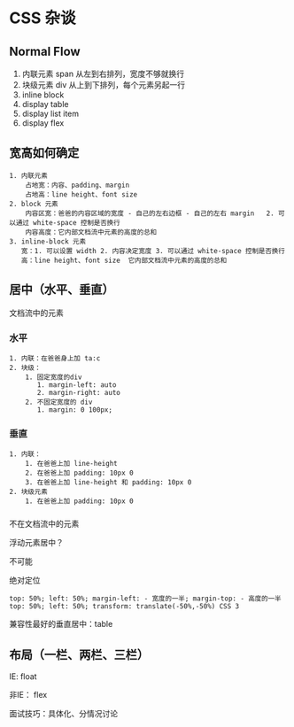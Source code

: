 # CSS 杂谈

## Normal Flow 

1. 内联元素 span  从左到右排列，宽度不够就换行
2. 块级元素 div  从上到下排列，每个元素另起一行
3. inline block 
4. display table
5. display list item
6. display flex

## 宽高如何确定
```
1. 内联元素
    占地宽：内容、padding、margin
    占地高：line height、font size
2. block 元素
    内容区宽：爸爸的内容区域的宽度 - 自己的左右边框 - 自己的左右 margin   2. 可以通过 white-space 控制是否换行
    内容高度：它内部文档流中元素的高度的总和
3. inline-block 元素
   宽：1. 可以设置 width 2. 内容决定宽度 3. 可以通过 white-space 控制是否换行
   高：line height、font size  它内部文档流中元素的高度的总和
```
## 居中（水平、垂直）

文档流中的元素

### 水平
```
1. 内联：在爸爸身上加 ta:c
2. 块级：
	1. 固定宽度的div
	   1. margin-left: auto
	   2. margin-right: auto
	2. 不固定宽度的 div
	   1. margin: 0 100px;
```
### 垂直
```
1. 内联： 
	1. 在爸爸上加 line-height 
	2. 在爸爸上加 padding: 10px 0
	3. 在爸爸上加 line-height 和 padding: 10px 0
2. 块级元素
	1. 在爸爸上加 padding: 10px 0
```
### 
不在文档流中的元素

浮动元素居中？

不可能

绝对定位

```
top: 50%; left: 50%; margin-left: - 宽度的一半; margin-top: - 高度的一半
top: 50%; left: 50%; transform: translate(-50%,-50%) CSS 3
```

兼容性最好的垂直居中：table





## 布局（一栏、两栏、三栏）

IE: float

非IE： flex

面试技巧：具体化、分情况讨论
